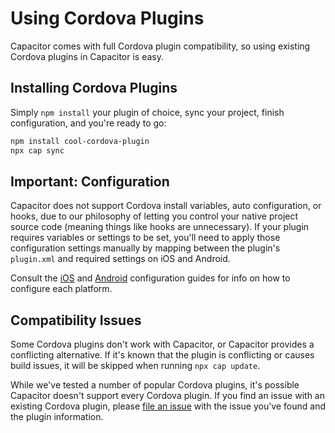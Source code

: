 # Using Cordova Plugins

Capacitor comes with full Cordova plugin compatibility, so using existing Cordova plugins in Capacitor is easy.

## Installing Cordova Plugins

Simply `npm install` your plugin of choice, sync your project, finish configuration, and you're ready to go:

```bash
npm install cool-cordova-plugin
npx cap sync
```

## Important: Configuration 

Capacitor does not support Cordova install variables, auto configuration, or hooks, due to our philosophy of letting you control your native project source code (meaning things like hooks are unnecessary). If your plugin requires variables or settings to be set, you'll need to apply those configuration settings manually by mapping between the plugin's `plugin.xml` and required settings on iOS and Android.

Consult the [iOS](../ios/configuration) and [Android](../android/configuration) configuration guides for info on how to configure each platform.

## Compatibility Issues

Some Cordova plugins don't work with Capacitor, or Capacitor provides a conflicting alternative. If it's known that the plugin is conflicting or causes build issues, it will be skipped when running `npx cap update`.


While we've tested a number of popular Cordova plugins, it's possible Capacitor doesn't support every Cordova plugin. If you find an issue with an existing Cordova plugin, please [file an issue](https://github.com/ionic-team/capacitor/issues/new) with the issue you've found and the plugin information.